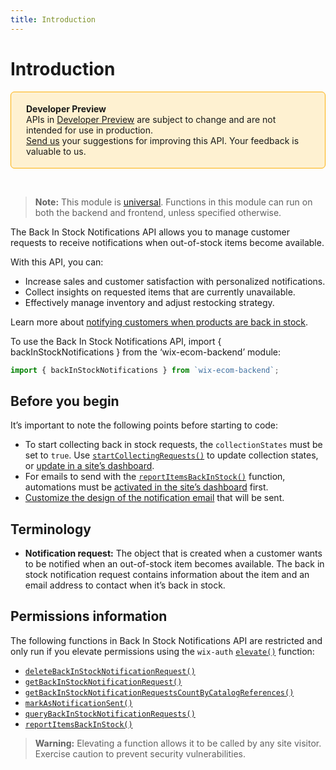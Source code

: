```yaml
---
title: Introduction
---
```


# Introduction

<div style="background-color: #FEF1D1; padding: 18px 24px; border-radius: 6px; border: 1px solid #FDB10C; box-sizing: border-box; display: inline-block">
    <b>Developer Preview</b>
    <br/>
    <span>APIs in <a href="https://www.wix.com/velo/reference/api-overview/developer-preview">Developer Preview</a> are subject to change and are not intended for use in production.<br/><a href="mailto:velo-preview-feedback@wix.com">Send us</a> your suggestions for improving this API. Your feedback is valuable to us.</span>
</div>  

&nbsp;
> **Note:** This module is
> [universal](/api-overview/api-versions#universal-modules).
> Functions in this module can run on both the backend and frontend,
> unless specified otherwise.  


The Back In Stock Notifications API allows you to manage customer requests to receive notifications when out-of-stock items become available. 

With this API, you can:
+ Increase sales and customer satisfaction with personalized notifications.
+ Collect insights on requested items that are currently unavailable.
+ Effectively manage inventory and adjust restocking strategy.

Learn more about [notifying customers when products are back in stock](https://support.wix.com/en/article/wix-stores-notifying-customers-when-products-are-back-in-stock).

To use the Back In Stock Notifications API, import { backInStockNotifications } from the ‘wix-ecom-backend’ module:
``` javascript 
import { backInStockNotifications } from `wix-ecom-backend`;
```

## Before you begin
It’s important to note the following points before starting to code:
+ To start collecting back in stock requests, the `collectionStates` must be set to `true`. Use [`startCollectingRequests()`](https://www.wix.com/velo/reference/wix-ecom-backend/backinstocksettings/startcollectingrequests) to update collection states, or [update in a site’s dashboard](https://www.wix.com/my-account/site-selector/?buttonText=Go%20to%20Back-in-Stock&title=Select%20a%20Site&autoSelectOnSingleSite=true&actionUrl=https://www.wix.com/dashboard/{{metaSiteId}}/store/back-in-stock).
+ For emails to send with the [`reportItemsBackInStock()`](https://www.wix.com/velo/reference/wix-ecom-backend/backinstocknotifications/reportitemsbackinstock) function, automations must be [activated in the site’s dashboard](https://www.wix.com/my-account/site-selector/?buttonText=Go%20to%20Back-in-Stock&title=Select%20a%20Site&autoSelectOnSingleSite=true&actionUrl=https://www.wix.com/dashboard/{{metaSiteId}}/store/back-in-stock) first.
+ [Customize the design of the notification email](https://support.wix.com/en/article/wix-stores-notifying-customers-when-products-are-back-in-stock#customizing-the-notification-email) that will be sent.

## Terminology
+ **Notification request:** The object that is created when a customer wants to be notified when an out-of-stock item becomes available. The back in stock notification request contains information about the item and an email address to contact when it’s back in stock.

## Permissions information
The following functions in Back In Stock Notifications API are restricted and only run if you elevate permissions using the `wix-auth` [`elevate()`](https://www.wix.com/velo/reference/wix-auth/elevate) function:

+ [`deleteBackInStockNotificationRequest()`](wix-ecom-backend/backinstocknotifications/deleteBackInStockNotificationRequest)
+ [`getBackInStockNotificationRequest()`](wix-ecom-backend/backinstocknotifications/getBackInStockNotificationRequest)
+ [`getBackInStockNotificationRequestsCountByCatalogReferences()`](/getBackInStockNotificationRequestsCountByCatalogReferences)
+ [`markAsNotificationSent()`](/markAsNotificationSent)
+ [`queryBackInStockNotificationRequests()`](/queryBackInStockNotificationRequests)
+ [`reportItemsBackInStock()`](/reportItemsBackInStock)

<blockquote class='warning'>
<p><strong>Warning:</strong> Elevating a function allows it to be called by any site visitor. Exercise caution to prevent security vulnerabilities.</p>
</blockquote>
